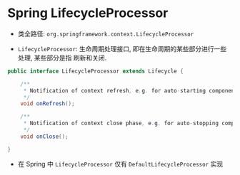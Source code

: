 # Spring LifecycleProcessor 
- 类全路径: `org.springframework.context.LifecycleProcessor`

- `LifecycleProcessor`: 生命周期处理接口, 即在生命周期的某些部分进行一些处理, 某些部分是指 刷新和关闭. 


```java
public interface LifecycleProcessor extends Lifecycle {

	/**
	 * Notification of context refresh, e.g. for auto-starting components.
	 */
	void onRefresh();

	/**
	 * Notification of context close phase, e.g. for auto-stopping components.
	 */
	void onClose();

}
```


- 在 Spring 中 `LifecycleProcessor` 仅有 `DefaultLifecycleProcessor` 实现